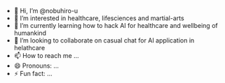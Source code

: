 - 👋 Hi, I’m @nobuhiro-u
- 👀 I’m interested in healthcare, lifesciences and martial-arts
- 🌱 I’m currently learning how to hack AI for healthcare and wellbeing of humankind
- 💞️ I’m looking to collaborate on casual chat for AI application in helathcare 
- 📫 How to reach me ...
- 😄 Pronouns: ...
- ⚡ Fun fact: ...

<!---
nobuhiro-u/nobuhiro-u is a ✨ special ✨ repository because its `README.md` (this file) appears on your GitHub profile.
You can click the Preview link to take a look at your changes.
--->
